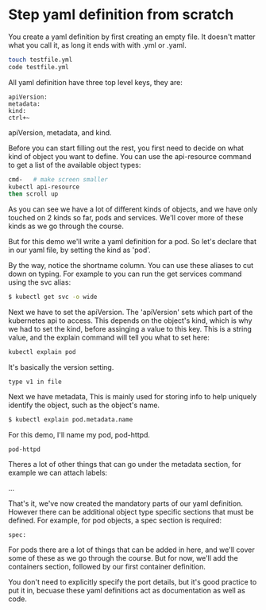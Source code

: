 # Step yaml definition from scratch

You create a yaml definition by first creating an empty file. It doesn't matter what you call it, as long it ends with with .yml or .yaml. 

```bash
touch testfile.yml
code testfile.yml
```

All yaml definition have three top level keys, they are:

```type
apiVersion:
metadata:
kind:
ctrl+~
```

apiVersion, metadata, and kind. 

Before you can start filling out the rest, you first need to decide on what kind of object you want to define. You can use the api-resource command to get a list of the available object types:


```bash
cmd-   # make screen smaller
kubectl api-resource
then scroll up
```

As you can see we have a lot of different kinds of objects, and we have only touched on 2 kinds so far, pods and services. We'll cover more of these kinds as we go through the course. 

But for this demo we'll write a yaml definition for a pod. So let's declare that in our yaml file, by setting the kind as 'pod'.

By the way, notice the shortname column. You can use these aliases to cut down on typing. For example to you can run the get services command using the svc alias:


```bash
$ kubectl get svc -o wide
```



Next we have to set the apiVersion. The 'apiVersion' sets which part of the kubernetes api to access. This depends on the object's kind, which is why we had to set the kind, before assinging a value to this key.  This is a string value, and the explain command will tell you what to set here:

```bash
kubectl explain pod
```

It's basically the version setting. 

```type
type v1 in file
```

Next we have metadata, This is mainly used for storing info to help uniquely identify the object, such as the object's name. 

```bash
$ kubectl explain pod.metadata.name
```

For this demo, I'll name my pod, pod-httpd. 

```type
pod-httpd
```

Theres a lot of other things that can go under the metadata section, for example we can attach labels:

...


That's it, we've now created the mandatory parts of our yaml definition. However there can be additional object type specific sections that must be defined. For example, for pod objects, a spec section is required:


```type
spec:
```

For pods there are a lot of things that can be added in here, and we'll cover some of these as we go through the course. But for now, we'll add the containers section, followed by our first container definition. 


You don't need to explicitly specify the port details, but it's good practice to put it in, becuase these yaml definitions act as documentation as well as code. 









